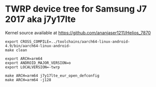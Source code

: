 # TWRP device tree for Samsung J7 2017 aka j7y17lte
Kernel source available at 
https://github.com/ananjaser1211/Helios_7870
```
export CROSS_COMPILE=../toolchains/aarch64-linux-android-4.9/bin/aarch64-linux-android-
make clean

export ARCH=arm64
export ANDROID_MAJOR_VERSION=o
export LOCALVERSION=-twrp

make ARCH=arm64 j7y17lte_eur_open_defconfig
make ARCH=arm64 -j128
```
